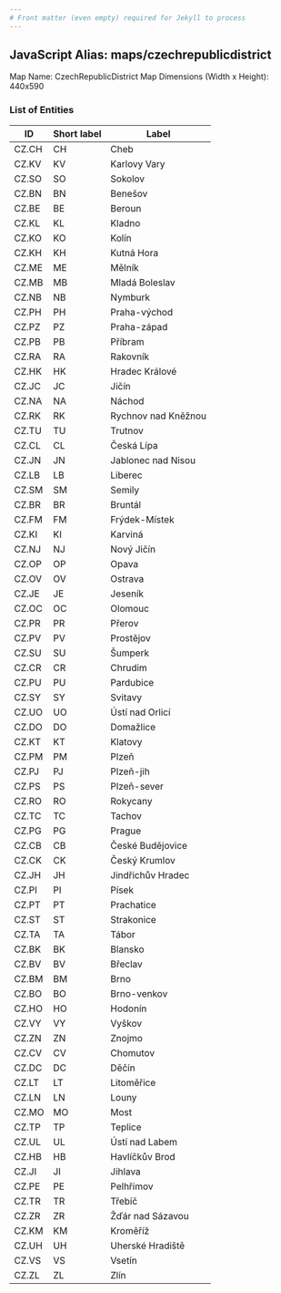```yaml
---
# Front matter (even empty) required for Jekyll to process
---
```


## JavaScript Alias: maps/czechrepublicdistrict

Map Name: CzechRepublicDistrict Map
Dimensions (Width x Height): 440x590

### List of Entities

ID | Short label | Label
---|---|---|
CZ.CH|CH|Cheb
CZ.KV|KV|Karlovy Vary
CZ.SO|SO|Sokolov
CZ.BN|BN|Benešov
CZ.BE|BE|Beroun
CZ.KL|KL|Kladno
CZ.KO|KO|Kolín
CZ.KH|KH|Kutná Hora
CZ.ME|ME|Mělník
CZ.MB|MB|Mladá Boleslav
CZ.NB|NB|Nymburk
CZ.PH|PH|Praha-východ
CZ.PZ|PZ|Praha-západ
CZ.PB|PB|Příbram
CZ.RA|RA|Rakovník
CZ.HK|HK|Hradec Králové
CZ.JC|JC|Jičín
CZ.NA|NA|Náchod
CZ.RK|RK|Rychnov nad Kněžnou
CZ.TU|TU|Trutnov
CZ.CL|CL|Česká Lípa
CZ.JN|JN|Jablonec nad Nisou
CZ.LB|LB|Liberec
CZ.SM|SM|Semily
CZ.BR|BR|Bruntál
CZ.FM|FM|Frýdek-Místek
CZ.KI|KI|Karviná
CZ.NJ|NJ|Nový Jičín
CZ.OP|OP|Opava
CZ.OV|OV|Ostrava
CZ.JE|JE|Jeseník
CZ.OC|OC|Olomouc
CZ.PR|PR|Přerov
CZ.PV|PV|Prostějov
CZ.SU|SU|Šumperk
CZ.CR|CR|Chrudim
CZ.PU|PU|Pardubice
CZ.SY|SY|Svitavy
CZ.UO|UO|Ústí nad Orlicí
CZ.DO|DO|Domažlice
CZ.KT|KT|Klatovy
CZ.PM|PM|Plzeň
CZ.PJ|PJ|Plzeň-jih
CZ.PS|PS|Plzeň-sever
CZ.RO|RO|Rokycany
CZ.TC|TC|Tachov
CZ.PG|PG|Prague
CZ.CB|CB|České Budějovice
CZ.CK|CK|Český Krumlov
CZ.JH|JH|Jindřichův Hradec
CZ.PI|PI|Písek
CZ.PT|PT|Prachatice
CZ.ST|ST|Strakonice
CZ.TA|TA|Tábor
CZ.BK|BK|Blansko
CZ.BV|BV|Břeclav
CZ.BM|BM|Brno
CZ.BO|BO|Brno-venkov
CZ.HO|HO|Hodonín
CZ.VY|VY|Vyškov
CZ.ZN|ZN|Znojmo
CZ.CV|CV|Chomutov
CZ.DC|DC|Děčín
CZ.LT|LT|Litoměřice
CZ.LN|LN|Louny
CZ.MO|MO|Most
CZ.TP|TP|Teplice
CZ.UL|UL|Ústí nad Labem
CZ.HB|HB|Havlíčkův Brod
CZ.JI|JI|Jihlava
CZ.PE|PE|Pelhřimov
CZ.TR|TR|Třebíč
CZ.ZR|ZR|Žďár nad Sázavou
CZ.KM|KM|Kroměříž
CZ.UH|UH|Uherské Hradiště
CZ.VS|VS|Vsetín
CZ.ZL|ZL|Zlín